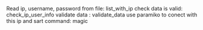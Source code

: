 Read ip, username, password from file: list_with_ip
check data is valid: check_ip_user_info
validate data : validate_data
use paramiko to conect with this ip and sart command: magic